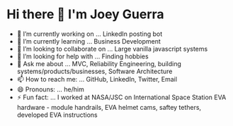 # Hi there 👋 I'm Joey Guerra

- 🔭 I’m currently working on ... LinkedIn posting bot
- 🌱 I’m currently learning ... Business Development
- 👯 I’m looking to collaborate on ... Large vanilla javascript systems
- 🤔 I’m looking for help with ... Finding hobbies
- 💬 Ask me about ... MVC, Reliability Engineering, building systems/products/businesses, Software Architecture
- 📫 How to reach me: ... GitHub, LinkedIn, Twitter, Email
- 😄 Pronouns: ... he/him
- ⚡ Fun fact: ... I worked at NASA/JSC on International Space Station EVA hardware - module handrails, EVA helmet cams, saftey tethers, developed EVA instructions
